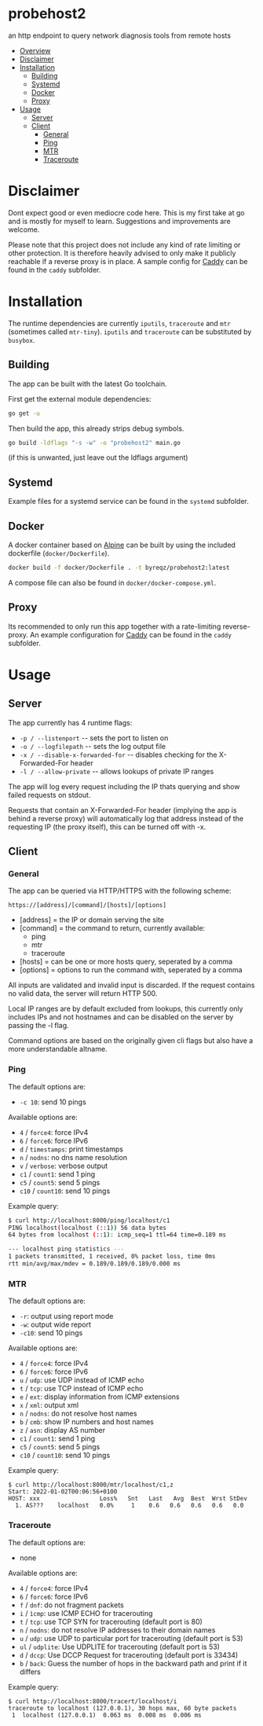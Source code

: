 # probehost2
an http endpoint to query network diagnosis tools from remote hosts

- <a href="#probehost2">Overview</a>
- <a href="#disclaimer">Disclaimer</a>
- <a href="#installation">Installation</a>
    - <a href="#building">Building</a>
    - <a href="#systemd">Systemd</a>
    - <a href="#docker">Docker</a>
    - <a href="#proxy">Proxy</a>
- <a href="#usage">Usage</a>
    - <a href="#server">Server</a>
    - <a href="#client">Client</a>
        - <a href="#general">General</a>
        - <a href="#ping">Ping</a>
        - <a href="#mtr">MTR</a>
        - <a href="#traceroute">Traceroute</a>

# Disclaimer
Dont expect good or even mediocre code here. This is my first take at go and is mostly for myself to learn. Suggestions and improvements are welcome.

Please note that this project does not include any kind of rate limiting or other protection. It is therefore heavily advised to only make it publicly reachable if a reverse proxy is in place. A sample config for <a href="caddyserver.com/">Caddy</a> can be found in the `caddy` subfolder. 

# Installation
The runtime dependencies are currently `iputils`, `traceroute` and `mtr` (sometimes called `mtr-tiny`). `iputils` and `traceroute` can be substituted by `busybox`.

## Building
The app can be built with the latest Go toolchain.

First get the external module dependencies:
```sh
go get -u
```
Then build the app, this already strips debug symbols. 
```sh
go build -ldflags "-s -w" -o "probehost2" main.go
```
(if this is unwanted, just leave out the ldflags argument)

## Systemd
Example files for a systemd service can be found in the `systemd` subfolder.

## Docker
A docker container based on <a href="https://alpinelinux.org">Alpine</a> can be built by using the included dockerfile (`docker/Dockerfile`).
```sh
docker build -f docker/Dockerfile . -t byreqz/probehost2:latest
```
A compose file can also be found in `docker/docker-compose.yml`.

## Proxy
Its recommended to only run this app together with a rate-limiting reverse-proxy. An example configuration for <a href="caddyserver.com/">Caddy</a> can be found in the `caddy` subfolder. 

# Usage
## Server
The app currently has 4 runtime flags:
- `-p / --listenport` -- sets the port to listen on
- `-o / --logfilepath` -- sets the log output file
- `-x / --disable-x-forwarded-for` -- disables checking for the X-Forwarded-For header
- `-l / --allow-private` -- allows lookups of private IP ranges

The app will log every request including the IP thats querying and show failed requests on stdout.

Requests that contain an X-Forwarded-For header (implying the app is behind a reverse proxy) will automatically log that address instead of the requesting IP (the proxy itself), this can be turned off with -x.

## Client
### General
The app can be queried via HTTP/HTTPS with the following scheme:
```
https://[address]/[command]/[hosts]/[options]
```

- [address] = the IP or domain serving the site
- [command] = the command to return, currently available:
  - ping
  - mtr
  - traceroute
- [hosts] = can be one or more hosts query, seperated by a comma
- [options] = options to run the command with, seperated by a comma

All inputs are validated and invalid input is discarded. If the request contains no valid data, the server will return HTTP 500.

Local IP ranges are by default excluded from lookups, this currently only includes IPs and not hostnames and can be disabled on the server by passing the -l flag.

Command options are based on the originally given cli flags but also have a more understandable altname.

### Ping
The default options are:
- `-c 10`: send 10 pings

Available options are:
- `4` / `force4`: force IPv4
- `6` / `force6`: force IPv6
- `d` / `timestamps`: print timestamps
- `n` / `nodns`: no dns name resolution
- `v` / `verbose`: verbose output
- `c1` / `count1`: send 1 ping
- `c5` / `count5`: send 5 pings
- `c10` / `count10`: send 10 pings

Example query:
```sh
$ curl http://localhost:8000/ping/localhost/c1
PING localhost(localhost (::1)) 56 data bytes
64 bytes from localhost (::1): icmp_seq=1 ttl=64 time=0.189 ms

--- localhost ping statistics ---
1 packets transmitted, 1 received, 0% packet loss, time 0ms
rtt min/avg/max/mdev = 0.189/0.189/0.189/0.000 ms
```

### MTR
The default options are:
- `-r`: output using report mode
- `-w`: output wide report
- `-c10`: send 10 pings

Available options are:
- `4` / `force4`: force IPv4
- `6` / `force6`: force IPv6
- `u` / `udp`: use UDP instead of ICMP echo
- `t` / `tcp`: use TCP instead of ICMP echo
- `e` / `ext`: display information from ICMP extensions
- `x` / `xml`: output xml
- `n` / `nodns`: do not resolve host names
- `b` / `cmb`: show IP numbers and host names
- `z` / `asn`: display AS number
- `c1` / `count1`: send 1 ping
- `c5` / `count5`: send 5 pings
- `c10` / `count10`: send 10 pings

Example query:
```
$ curl http://localhost:8000/mtr/localhost/c1,z
Start: 2022-01-02T00:06:56+0100
HOST: xxx                 Loss%   Snt   Last   Avg  Best  Wrst StDev
  1. AS???    localhost   0.0%     1    0.6   0.6   0.6   0.6   0.0
```

### Traceroute
The default options are:
- none

Available options are:
- `4` / `force4`: force IPv4
- `6` / `force6`: force IPv6
- `f` / `dnf`: do not fragment packets
- `i` / `ìcmp`: use ICMP ECHO for tracerouting
- `t` / `tcp`: use TCP SYN for tracerouting (default port is 80)
- `n` / `nodns`: do not resolve IP addresses to their domain names
- `u` / `udp`: use UDP to particular port for tracerouting (default port is 53)
- `ul` / `udplite`: Use UDPLITE for tracerouting (default port is 53)
- `d` / `dccp`: Use DCCP Request for tracerouting (default port is 33434)
- `b` / `back`: Guess the number of hops in the backward path and print if it differs

Example query:
```
$ curl http://localhost:8000/tracert/localhost/i 
traceroute to localhost (127.0.0.1), 30 hops max, 60 byte packets
 1  localhost (127.0.0.1)  0.063 ms  0.008 ms  0.006 ms

```